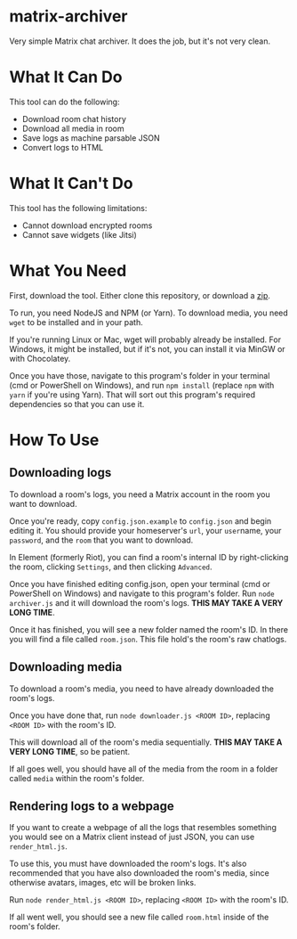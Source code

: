 # matrix-archiver
Very simple Matrix chat archiver. It does the job, but it's not very clean.

# What It Can Do
This tool can do the following:

 - Download room chat history
 - Download all media in room
 - Save logs as machine parsable JSON
 - Convert logs to HTML

# What It Can't Do
This tool has the following limitations:

 - Cannot download encrypted rooms
 - Cannot save widgets (like Jitsi)

# What You Need
First, download the tool. Either clone this repository, or download a [zip](https://github.com/termermc/matrix-archiver/archive/main.zip).

To run, you need NodeJS and NPM (or Yarn). To download media, you need `wget` to be installed and in your path.

If you're running Linux or Mac, wget will probably already be installed. For Windows, it might be installed, but if it's not, you can install it via MinGW or with Chocolatey.

Once you have those, navigate to this program's folder in your terminal (cmd or PowerShell on Windows), and run `npm install` (replace `npm` with `yarn` if you're using Yarn).
That will sort out this program's required dependencies so that you can use it.

# How To Use
## Downloading logs
To download a room's logs, you need a Matrix account in the room you want to download.

Once you're ready, copy `config.json.example` to `config.json` and begin editing it.
You should provide your homeserver's `url`, your `user`name, your `password`, and the `room` that you want to download.

In Element (formerly Riot), you can find a room's internal ID by right-clicking the room, clicking `Settings`, and then clicking `Advanced`.

Once you have finished editing config.json, open your terminal (cmd or PowerShell on Windows) and navigate to this program's folder.
Run `node archiver.js` and it will download the room's logs. **THIS MAY TAKE A VERY LONG TIME**.

Once it has finished, you will see a new folder named the room's ID. In there you will find a file called `room.json`. This file hold's the room's raw chatlogs.

## Downloading media
To download a room's media, you need to have already downloaded the room's logs.

Once you have done that, run `node downloader.js <ROOM ID>`, replacing `<ROOM ID>` with the room's ID.

This will download all of the room's media sequentially.
**THIS MAY TAKE A VERY LONG TIME**, so be patient.

If all goes well, you should have all of the media from the room in a folder called `media` within the room's folder.

## Rendering logs to a webpage
If you want to create a webpage of all the logs that resembles something you would see on a Matrix client instead of just JSON, you can use `render_html.js`.

To use this, you must have downloaded the room's logs. It's also recommended that you have also downloaded the room's media, since otherwise avatars, images, etc will be broken links.

Run `node render_html.js <ROOM ID>`, replacing `<ROOM ID>` with the room's ID.

If all went well, you should see a new file called `room.html` inside of the room's folder.